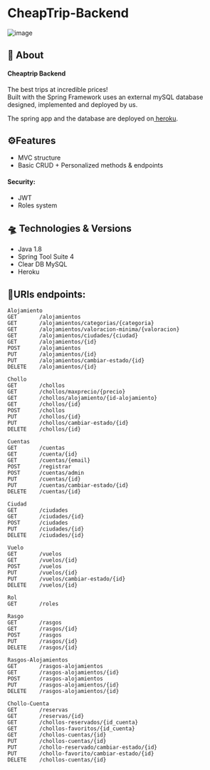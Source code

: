 # CheapTrip-Backend

![image](https://user-images.githubusercontent.com/55434881/189713243-1e098854-2b36-49b9-a5a1-4c15346db806.png)

## 📑 About
#### Cheaptrip Backend
The best trips at incredible prices!<br>
Built with the Spring Framework uses an external mySQL database designed, implemented and deployed by us.

The spring app and the database are deployed on<a href="https://www.heroku.com/home"> heroku</a>.
## ⚙Features 
* MVC structure
* Basic CRUD + Personalized methods & endpoints
#### Security: 
* JWT 
* Roles system

## 🛸 Technologies & Versions

* Java 1.8 
* Spring Tool Suite 4 
* Clear DB MySQL 
* Heroku 

## 🔗URIs endpoints: 

```
Alojamiento
GET       /alojamientos
GET       /alojamientos/categorias/{categoria}
GET       /alojamientos/valoracion-minima/{valoracion}
GET       /alojamientos/ciudades/{ciudad}  
GET       /alojamientos/{id}
POST      /alojamientos
PUT       /alojamientos/{id}
PUT       /alojamientos/cambiar-estado/{id}
DELETE    /alojamientos/{id}

Chollo
GET       /chollos
GET       /chollos/maxprecio/{precio}
GET       /chollos/alojamiento/{id-alojamiento}
GET       /chollos/{id}
POST      /chollos
PUT       /chollos/{id}
PUT       /chollos/cambiar-estado/{id}
DELETE    /chollos/{id}

Cuentas
GET       /cuentas
GET       /cuenta/{id}
GET       /cuentas/{email}
POST      /registrar
POST      /cuentas/admin
PUT       /cuentas/{id}
PUT       /cuentas/cambiar-estado/{id}
DELETE    /cuentas/{id}

Ciudad
GET       /ciudades
GET       /ciudades/{id}
POST      /ciudades
PUT       /ciudades/{id}
DELETE    /ciudades/{id}

Vuelo
GET       /vuelos
GET       /vuelos/{id}
POST      /vuelos
PUT       /vuelos/{id}
PUT       /vuelos/cambiar-estado/{id}
DELETE    /vuelos/{id}

Rol
GET       /roles

Rasgo
GET       /rasgos
GET       /rasgos/{id}
POST      /rasgos
PUT       /rasgos/{id}
DELETE    /rasgos/{id}

Rasgos-Alojamientos
GET       /rasgos-alojamientos
GET       /rasgos-alojamientos/{id}
POST      /rasgos-alojamientos
PUT       /rasgos-alojamientos/{id}
DELETE    /rasgos-alojamientos/{id}

Chollo-Cuenta
GET       /reservas
GET       /reservas/{id}
GET       /chollos-reservados/{id_cuenta}
GET       /chollos-favoritos/{id_cuenta}
GET       /chollos-cuentas/{id}
PUT       /chollos-cuentas/{id}
PUT       /chollo-reservado/cambiar-estado/{id}
PUT       /chollo-favorito/cambiar-estado/{id}
DELETE    /chollos-cuentas/{id}
```
